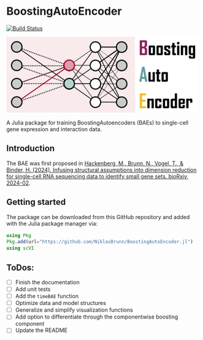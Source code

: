 # BoostingAutoEncoder

[![Build Status](https://github.com/NiklasBrunn/BoostingAutoEncoder.jl/actions/workflows/CI.yml/badge.svg?branch=main)](https://github.com/NiklasBrunn/BoostingAutoEncoder.jl/actions/workflows/CI.yml?query=branch%3Amain)

<img src="logo/BoostingAutoEncoder_logo.jpg" alt="BoostingAutoEncoder logo" width="500">


A Julia package for training BoostingAutoencoders (BAEs) to single-cell gene expression and interaction data. 


## Introduction

The BAE was first proposed in [Hackenberg, M., Brunn, N., Vogel, T., & Binder, H. (2024). Infusing structural assumptions into dimension reduction for single-cell RNA sequencing data to identify small gene sets. bioRxiv, 2024-02](https://www.biorxiv.org/content/10.1101/2024.02.15.580085v1.abstract).


## Getting started

The package can be downloaded from this GitHub repository and added with the Julia package manager via:

```julia
using Pkg 
Pkg.add(url="https://github.com/NiklasBrunn/BoostingAutoEncoder.jl")
using scVI 
```


## ToDos:

- [ ] Finish the documentation
- [ ] Add unit tests 
- [ ] Add the `timeBAE` function
- [ ] Optimize data and model structures
- [ ] Generalize and simplify visualization functions
- [ ] Add option to differentiate through the componentwise boosting component
- [ ] Update the README 
